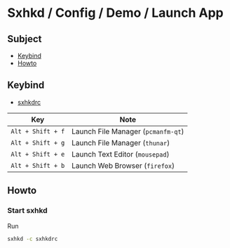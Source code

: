 

# Sxhkd / Config / Demo / Launch App


## Subject

* [Keybind](#keybind)
* [Howto](#howto)


## Keybind

* [sxhkdrc](sxhkdrc)

| Key               | Note                               |
| ----------------- | ---------------------------------- |
| `Alt + Shift + f` | Launch File Manager (`pcmanfm-qt`) |
| `Alt + Shift + g` | Launch File Manager (`thunar`)     |
| `Alt + Shift + e` | Launch Text Editor  (`mousepad`)   |
| `Alt + Shift + b` | Launch Web Browser  (`firefox`)    |


## Howto

### Start sxhkd

Run

``` sh
sxhkd -c sxhkdrc
```
